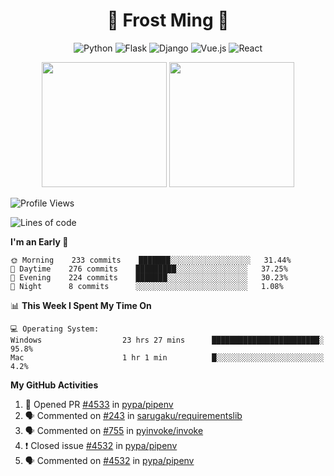 <h1 align="center">🦄 Frost Ming 🐍</h1>

<div align="center">

![Python](https://img.shields.io/badge/-Python-%233776ab?logo=python&style=for-the-badge&logoColor=white)
![Flask](https://img.shields.io/badge/-Flask-%23eeeeee?logo=flask&style=for-the-badge&logoColor=black)
![Django](https://img.shields.io/badge/-Django-%23092E20?logo=django&style=for-the-badge&logoColor=white)
![Vue.js](https://img.shields.io/badge/-Vue.js-%234fc08d?logo=vue.js&style=for-the-badge&logoColor=white)
![React](https://img.shields.io/badge/-React-%2357d8fb?logo=react&style=for-the-badge&logoColor=white)

</div>

<p align="center">
  <img height="200" src="https://github-readme-stats.vercel.app/api?username=frostming&show_icons=true&theme=dracula&include_all_commits=true" />
  <img height="200" src="https://github-readme-stats.vercel.app/api/top-langs/?username=frostming&theme=dracula&show_icons=true" />
</p>

<!--START_SECTION:waka-->
![Profile Views](http://img.shields.io/badge/Profile%20Views-36-blue)

![Lines of code](https://img.shields.io/badge/From%20Hello%20World%20I%27ve%20Written-15.7%20million%20lines%20of%20code-blue)

**I'm an Early 🐤** 

```text
🌞 Morning    233 commits    ███████░░░░░░░░░░░░░░░░░░   31.44% 
🌆 Daytime    276 commits    █████████░░░░░░░░░░░░░░░░   37.25% 
🌃 Evening    224 commits    ███████░░░░░░░░░░░░░░░░░░   30.23% 
🌙 Night      8 commits      ░░░░░░░░░░░░░░░░░░░░░░░░░   1.08%

```


📊 **This Week I Spent My Time On** 

```text
💻 Operating System: 
Windows                  23 hrs 27 mins      ████████████████████████░   95.8% 
Mac                      1 hr 1 min          █░░░░░░░░░░░░░░░░░░░░░░░░   4.2%

```


<!--END_SECTION:waka-->

**My GitHub Activities**

<!--START_SECTION:activity-->
1. 💪 Opened PR [#4533](https://github.com/pypa/pipenv/pull/4533) in [pypa/pipenv](https://github.com/pypa/pipenv)
2. 🗣 Commented on [#243](https://github.com/sarugaku/requirementslib/issues/243) in [sarugaku/requirementslib](https://github.com/sarugaku/requirementslib)
3. 🗣 Commented on [#755](https://github.com/pyinvoke/invoke/issues/755) in [pyinvoke/invoke](https://github.com/pyinvoke/invoke)
4. ❗️ Closed issue [#4532](https://github.com/pypa/pipenv/issues/4532) in [pypa/pipenv](https://github.com/pypa/pipenv)
5. 🗣 Commented on [#4532](https://github.com/pypa/pipenv/issues/4532) in [pypa/pipenv](https://github.com/pypa/pipenv)
<!--END_SECTION:activity-->
